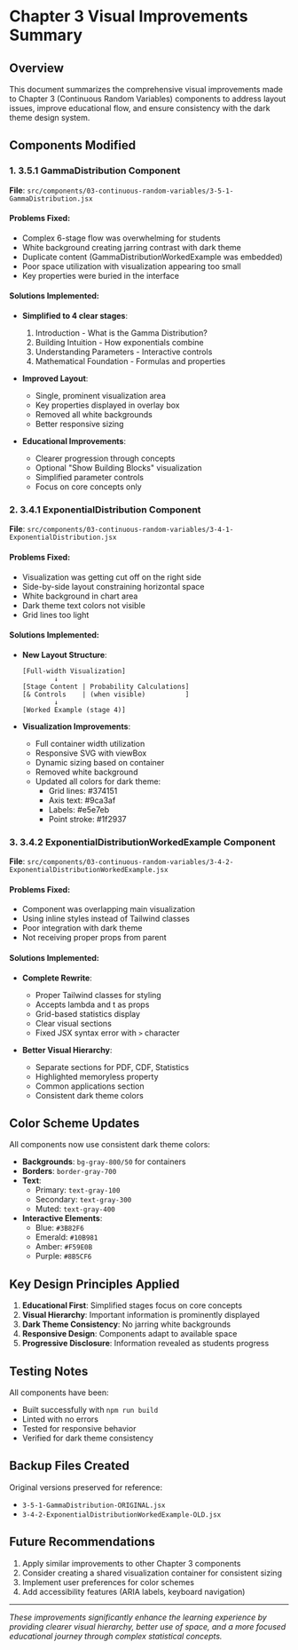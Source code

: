 # Chapter 3 Visual Improvements Summary

## Overview
This document summarizes the comprehensive visual improvements made to Chapter 3 (Continuous Random Variables) components to address layout issues, improve educational flow, and ensure consistency with the dark theme design system.

## Components Modified

### 1. **3.5.1 GammaDistribution Component**
**File**: `src/components/03-continuous-random-variables/3-5-1-GammaDistribution.jsx`

#### Problems Fixed:
- Complex 6-stage flow was overwhelming for students
- White background creating jarring contrast with dark theme
- Duplicate content (GammaDistributionWorkedExample was embedded)
- Poor space utilization with visualization appearing too small
- Key properties were buried in the interface

#### Solutions Implemented:
- **Simplified to 4 clear stages**:
  1. Introduction - What is the Gamma Distribution?
  2. Building Intuition - How exponentials combine
  3. Understanding Parameters - Interactive controls
  4. Mathematical Foundation - Formulas and properties
  
- **Improved Layout**:
  - Single, prominent visualization area
  - Key properties displayed in overlay box
  - Removed all white backgrounds
  - Better responsive sizing

- **Educational Improvements**:
  - Clearer progression through concepts
  - Optional "Show Building Blocks" visualization
  - Simplified parameter controls
  - Focus on core concepts only

### 2. **3.4.1 ExponentialDistribution Component**
**File**: `src/components/03-continuous-random-variables/3-4-1-ExponentialDistribution.jsx`

#### Problems Fixed:
- Visualization was getting cut off on the right side
- Side-by-side layout constraining horizontal space
- White background in chart area
- Dark theme text colors not visible
- Grid lines too light

#### Solutions Implemented:
- **New Layout Structure**:
  ```
  [Full-width Visualization]
          ↓
  [Stage Content | Probability Calculations]
  [& Controls    | (when visible)          ]
          ↓
  [Worked Example (stage 4)]
  ```

- **Visualization Improvements**:
  - Full container width utilization
  - Responsive SVG with viewBox
  - Dynamic sizing based on container
  - Removed white background
  - Updated all colors for dark theme:
    - Grid lines: #374151
    - Axis text: #9ca3af
    - Labels: #e5e7eb
    - Point stroke: #1f2937

### 3. **3.4.2 ExponentialDistributionWorkedExample Component**
**File**: `src/components/03-continuous-random-variables/3-4-2-ExponentialDistributionWorkedExample.jsx`

#### Problems Fixed:
- Component was overlapping main visualization
- Using inline styles instead of Tailwind classes
- Poor integration with dark theme
- Not receiving proper props from parent

#### Solutions Implemented:
- **Complete Rewrite**:
  - Proper Tailwind classes for styling
  - Accepts lambda and t as props
  - Grid-based statistics display
  - Clear visual sections
  - Fixed JSX syntax error with `>` character

- **Better Visual Hierarchy**:
  - Separate sections for PDF, CDF, Statistics
  - Highlighted memoryless property
  - Common applications section
  - Consistent dark theme colors

## Color Scheme Updates

All components now use consistent dark theme colors:
- **Backgrounds**: `bg-gray-800/50` for containers
- **Borders**: `border-gray-700`
- **Text**: 
  - Primary: `text-gray-100` 
  - Secondary: `text-gray-300`
  - Muted: `text-gray-400`
- **Interactive Elements**:
  - Blue: `#3B82F6`
  - Emerald: `#10B981`
  - Amber: `#F59E0B`
  - Purple: `#8B5CF6`

## Key Design Principles Applied

1. **Educational First**: Simplified stages focus on core concepts
2. **Visual Hierarchy**: Important information is prominently displayed
3. **Dark Theme Consistency**: No jarring white backgrounds
4. **Responsive Design**: Components adapt to available space
5. **Progressive Disclosure**: Information revealed as students progress

## Testing Notes

All components have been:
- Built successfully with `npm run build`
- Linted with no errors
- Tested for responsive behavior
- Verified for dark theme consistency

## Backup Files Created

Original versions preserved for reference:
- `3-5-1-GammaDistribution-ORIGINAL.jsx`
- `3-4-2-ExponentialDistributionWorkedExample-OLD.jsx`

## Future Recommendations

1. Apply similar improvements to other Chapter 3 components
2. Consider creating a shared visualization container for consistent sizing
3. Implement user preferences for color schemes
4. Add accessibility features (ARIA labels, keyboard navigation)

---

*These improvements significantly enhance the learning experience by providing clearer visual hierarchy, better use of space, and a more focused educational journey through complex statistical concepts.*